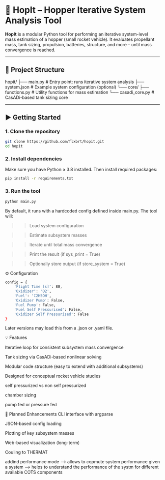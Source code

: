 # 🚀 HopIt – Hopper Iterative System Analysis Tool

**HopIt** is a modular Python tool for performing an iterative system-level mass estimation of a hopper (small rocket vehicle). It evaluates propellant mass, tank sizing, propulsion, batteries, structure, and more – until mass convergence is reached.

---

## 📁 Project Structure

hopit/
├── main.py              # Entry point: runs iterative system analysis
├── system.json          # Example system configuration (optional)
└── core/
    ├── functions.py     # Utility functions for mass estimation
    └── casadi_core.py   # CasADi-based tank sizing core

---

## ▶️ Getting Started

### 1. Clone the repository

```bash
git clone https://github.com/flxbrt/hopit.git
cd hopit
```
### 2. Install dependencies
Make sure you have Python ≥ 3.8 installed. Then install required packages:

```bash
pip install -r requirements.txt
```
### 3. Run the tool
```bash
python main.py
```

By default, it runs with a hardcoded config defined inside main.py. The tool will:

>>Load system configuration

>>Estimate subsystem masses

>>Iterate until total mass convergence

>>Print the result (if sys_print = True)

>>Optionally store output (if store_system = True)


⚙️ Configuration

```bash
config = {
    'Flight Time [s]': 80,
    'Oxidizer': 'O2',
    'Fuel': 'C2H5OH',
    'Oxidizer Pump': False,
    'Fuel Pump': False,
    'Fuel Self Pressurised': False,
    'Oxidizer Self Pressurised': False
}
```

Later versions may load this from a .json or .yaml file.

💡 Features

Iterative loop for consistent subsystem mass convergence

Tank sizing via CasADi-based nonlinear solving

Modular code structure (easy to extend with additional subsystems)

Designed for conceptual rocket vehicle studies

self pressurized vs non self pressurized

chamber sizing

pump fed or pressure fed




📌 Planned Enhancements
CLI interface with argparse

JSON-based config loading

Plotting of key subsystem masses

Web-based visualization (long-term)

Couling to THERMAT

addind performance mode --> allows to copmute system performance given a system --> helps to understand the performance of the systm for different available COTS components
